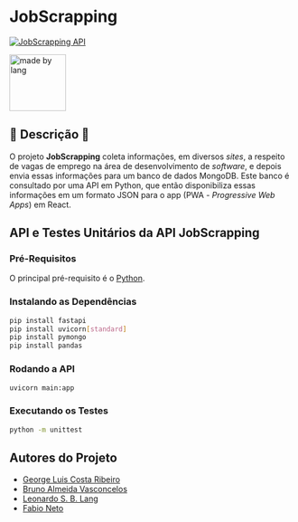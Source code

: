 # JobScrapping

[![JobScrapping API](https://github.com/leonardosblang/job-scrapping-api/actions/workflows/python-app.yml/badge.svg)](https://github.com/leonardosblang/job-scrapping-api/actions/workflows/python-app.yml)

<img src="https://user-images.githubusercontent.com/61352086/194158541-07e551e3-8fd1-4289-b16f-eebf5afb3fad.png" alt="made by lang" style="width: 100px; height: 100px;"/>

## 🚀 Descrição 🚀

O projeto **JobScrapping** coleta informações, em diversos _sites_, a respeito de vagas de emprego na área de desenvolvimento de _software_, e depois envia essas informações para um banco de dados MongoDB. Este banco é consultado por uma API em Python, que então disponibiliza essas informações em um formato JSON para o app (PWA - _Progressive Web Apps_) em React.

## API e Testes Unitários da API JobScrapping

### Pré-Requisitos

O principal pré-requisito é o [Python](https://www.python.org/).

### Instalando as Dependências

```bash
pip install fastapi
pip install uvicorn[standard]
pip install pymongo
pip install pandas
```

### Rodando a API

```bash
uvicorn main:app
```

### Executando os Testes

```bash
python -m unittest
```

## Autores do Projeto

- [George Luis Costa Ribeiro](https://github.com/George-Luis-Costa)
- [Bruno Almeida Vasconcelos](http://github.com/brunovollin)
- [Leonardo S. B. Lang](https://github.com/leonardosblang)
- [Fabio Neto](https://github.com/bio353)
